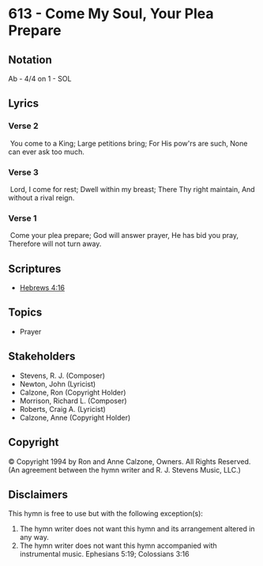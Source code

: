 # 613 - Come My Soul, Your Plea Prepare

## Notation

Ab - 4/4 on 1 - SOL

## Lyrics

### Verse 2

 You come to a King;    Large petitions bring; For His pow'rs are such, None can ever ask too much. 

### Verse 3

 Lord, I come for rest; Dwell within my breast; There Thy right maintain, And without a rival reign. 

### Verse 1

 Come your plea prepare; God will answer prayer, He has bid you pray, Therefore will not turn away. 


## Scriptures

- [Hebrews 4:16](https://www.biblegateway.com/passage/?search=Hebrews%204%3A16)

## Topics

- Prayer

## Stakeholders

- Stevens, R. J. (Composer)
- Newton, John (Lyricist)
- Calzone, Ron (Copyright Holder)
- Morrison, Richard L. (Composer)
- Roberts, Craig A. (Lyricist)
- Calzone, Anne (Copyright Holder)

## Copyright

© Copyright 1994 by Ron and Anne Calzone, Owners. All Rights Reserved.
(An agreement between the hymn writer and R. J. Stevens Music, LLC.)

## Disclaimers

This hymn is free to use but with the following exception(s):
1. The hymn writer does not want this hymn and its arrangement altered in any way.
2. The hymn writer does not want this hymn accompanied with instrumental music.
Ephesians 5:19; Colossians 3:16

